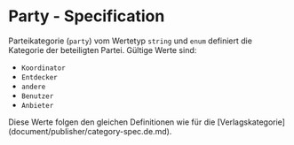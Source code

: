 # Party - Specification

Parteikategorie (`party`) vom Wertetyp `string` und `enum` definiert die Kategorie der beteiligten Partei. Gültige Werte sind:

* `Koordinator`
* `Entdecker`
* `andere`
* `Benutzer`
* `Anbieter`

Diese Werte folgen den gleichen Definitionen wie für die [Verlagskategorie] (document/publisher/category-spec.de.md).